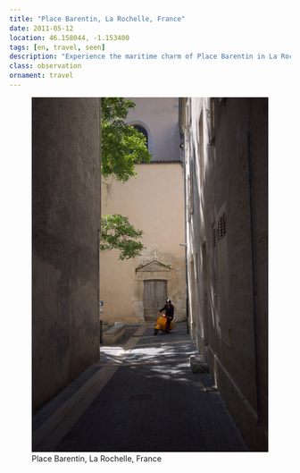 ```yaml
---
title: "Place Barentin, La Rochelle, France"
date: 2011-05-12
location: 46.158044, -1.153400
tags: [en, travel, seen]
description: "Experience the maritime charm of Place Barentin in La Rochelle, where Atlantic port heritage meets French architectural elegance in this historic coastal square of Nouvelle-Aquitaine." 
class: observation
ornament: travel
---
```


<figure>
  <img src="/assets/img/2011-05-12-place-barentin-la-rochelle-france.jpeg" alt="Place Barentin, La Rochelle, France">
  <figcaption>Place Barentin, La Rochelle, France</figcaption>
</figure>
